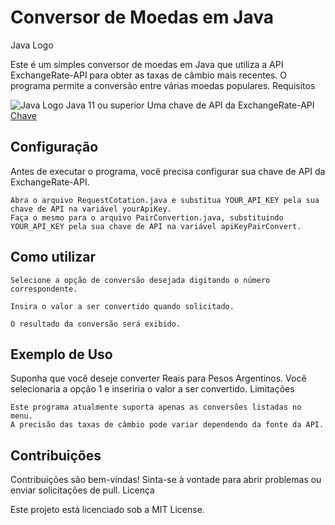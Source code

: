 # Conversor de Moedas em Java

Java Logo

Este é um simples conversor de moedas em Java que utiliza a API ExchangeRate-API para obter as taxas de câmbio mais recentes. O programa permite a conversão entre várias moedas populares.
Requisitos

![Java Logo](https://img.shields.io/badge/Java-ED8B00?style=for-the-badge&logo=openjdk&logoColor=white)
    Java 11 ou superior
    Uma chave de API da ExchangeRate-API [Chave](https://www.exchangerate-api.com/)

## Configuração

Antes de executar o programa, você precisa configurar sua chave de API da ExchangeRate-API.

    Abra o arquivo RequestCotation.java e substitua YOUR_API_KEY pela sua chave de API na variável yourApiKey.
    Faça o mesmo para o arquivo PairConvertion.java, substituindo YOUR_API_KEY pela sua chave de API na variável apiKeyPairConvert.

## Como utilizar

    Selecione a opção de conversão desejada digitando o número correspondente.

    Insira o valor a ser convertido quando solicitado.

    O resultado da conversão será exibido.

## Exemplo de Uso

Suponha que você deseje converter Reais para Pesos Argentinos. Você selecionaria a opção 1 e inseriria o valor a ser convertido.
Limitações

    Este programa atualmente suporta apenas as conversões listadas no menu.
    A precisão das taxas de câmbio pode variar dependendo da fonte da API.

## Contribuições

Contribuições são bem-vindas! Sinta-se à vontade para abrir problemas ou enviar solicitações de pull.
Licença

Este projeto está licenciado sob a MIT License.
